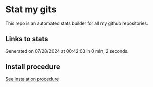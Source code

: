 # Stat my gits

This repo is an automated stats builder for all my github repositories.

## Links to stats


Generated on 07/28/2024 at 00:42:03 in 0 min, 2 seconds.

## Install procedure

[See instalation procedure](./src/install.md)
